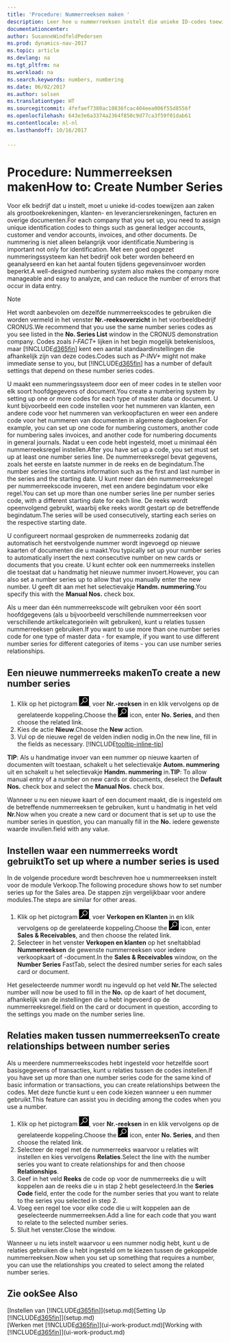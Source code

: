 ```yaml
---
title: 'Procedure: Nummerreeksen maken '
description: Leer hoe u nummerreeksen instelt die unieke ID-codes toewijzen aan rekeningen en documenten in Dynamics NAV.
documentationcenter: 
author: SusanneWindfeldPedersen
ms.prod: dynamics-nav-2017
ms.topic: article
ms.devlang: na
ms.tgt_pltfrm: na
ms.workload: na
ms.search.keywords: numbers, numbering
ms.date: 06/02/2017
ms.author: solsen
ms.translationtype: HT
ms.sourcegitcommit: 4fefaef7380ac10836fcac404eea006f55d8556f
ms.openlocfilehash: 643e3e6a3374a2364f850c9d77ca3f59f01dab61
ms.contentlocale: nl-nl
ms.lasthandoff: 10/16/2017

---
```

# <a name="how-to-create-number-series"></a><span data-ttu-id="592df-103">Procedure: Nummerreeksen maken</span><span class="sxs-lookup"><span data-stu-id="592df-103">How to: Create Number Series</span></span>
<span data-ttu-id="592df-104">Voor elk bedrijf dat u instelt, moet u unieke id-codes toewijzen aan zaken als grootboekrekeningen, klanten- en leveranciersrekeningen, facturen en overige documenten.</span><span class="sxs-lookup"><span data-stu-id="592df-104">For each company that you set up, you need to assign unique identification codes to things such as general ledger accounts, customer and vendor accounts, invoices, and other documents.</span></span> <span data-ttu-id="592df-105">De nummering is niet alleen belangrijk voor identificatie.</span><span class="sxs-lookup"><span data-stu-id="592df-105">Numbering is important not only for identification.</span></span> <span data-ttu-id="592df-106">Met een goed opgezet nummeringssysteem kan het bedrijf ook beter worden beheerd en geanalyseerd en kan het aantal fouten tijdens gegevensinvoer worden beperkt.</span><span class="sxs-lookup"><span data-stu-id="592df-106">A well-designed numbering system also makes the company more manageable and easy to analyze, and can reduce the number of errors that occur in data entry.</span></span>

> [!NOTE]  
>   <span data-ttu-id="592df-107">Het wordt aanbevolen om dezelfde nummerreekscodes te gebruiken die worden vermeld in het venster **Nr.-reeksoverzicht** in het voorbeeldbedrijf CRONUS.</span><span class="sxs-lookup"><span data-stu-id="592df-107">We recommend that you use the same number series codes as you see listed in the **No. Series List** window in the CRONUS demonstration company.</span></span> <span data-ttu-id="592df-108">Codes zoals *I-FACT+* lijken in het begin mogelijk betekenisloos, maar [!INCLUDE[d365fin](includes/d365fin_md.md)] kent een aantal standaardinstellingen die afhankelijk zijn van deze codes.</span><span class="sxs-lookup"><span data-stu-id="592df-108">Codes such as *P-INV+* might not make immediate sense to you, but [!INCLUDE[d365fin](includes/d365fin_md.md)] has a number of default settings that depend on these number series codes.</span></span>

<span data-ttu-id="592df-109">U maakt een nummeringssysteem door een of meer codes in te stellen voor elk soort hoofdgegevens of document.</span><span class="sxs-lookup"><span data-stu-id="592df-109">You create a numbering system by setting up one or more codes for each type of master data or document.</span></span> <span data-ttu-id="592df-110">U kunt bijvoorbeeld een code instellen voor het nummeren van klanten, een andere code voor het nummeren van verkoopfacturen en weer een andere code voor het nummeren van documenten in algemene dagboeken.</span><span class="sxs-lookup"><span data-stu-id="592df-110">For example, you can set up one code for numbering customers, another code for numbering sales invoices, and another code for numbering documents in general journals.</span></span> <span data-ttu-id="592df-111">Nadat u een code hebt ingesteld, moet u minimaal één nummerreeksregel instellen.</span><span class="sxs-lookup"><span data-stu-id="592df-111">After you have set up a code, you set must set up at least one number series line.</span></span> <span data-ttu-id="592df-112">De nummerreeksregel bevat gegevens, zoals het eerste en laatste nummer in de reeks en de begindatum.</span><span class="sxs-lookup"><span data-stu-id="592df-112">The number series line contains information such as the first and last number in the series and the starting date.</span></span> <span data-ttu-id="592df-113">U kunt meer dan één nummerreeksregel per nummerreekscode invoeren, met een andere begindatum voor elke regel.</span><span class="sxs-lookup"><span data-stu-id="592df-113">You can set up more than one number series line per number series code, with a different starting date for each line.</span></span> <span data-ttu-id="592df-114">De reeks wordt opeenvolgend gebruikt, waarbij elke reeks wordt gestart op de betreffende begindatum.</span><span class="sxs-lookup"><span data-stu-id="592df-114">The series will be used consecutively, starting each series on the respective starting date.</span></span>

<span data-ttu-id="592df-115">U configureert normaal gesproken de nummerreeks zodanig dat automatisch het eerstvolgende nummer wordt ingevoegd op nieuwe kaarten of documenten die u maakt.</span><span class="sxs-lookup"><span data-stu-id="592df-115">You typically set up your number series to automatically insert the next consecutive number on new cards or documents that you create.</span></span> <span data-ttu-id="592df-116">U kunt echter ook een nummerreeks instellen die toestaat dat u handmatig het nieuwe nummer invoert.</span><span class="sxs-lookup"><span data-stu-id="592df-116">However, you can also set a number series up to allow that you manually enter the new number.</span></span> <span data-ttu-id="592df-117">U geeft dit aan met het selectievakje **Handm. nummering**.</span><span class="sxs-lookup"><span data-stu-id="592df-117">You specify this with the **Manual Nos.** check box.</span></span>

<span data-ttu-id="592df-118">Als u meer dan één nummerreekscode wilt gebruiken voor één soort hoofdgegevens (als u bijvoorbeeld verschillende nummerreeksen voor verschillende artikelcategorieën wilt gebruiken), kunt u relaties tussen nummerreeksen gebruiken.</span><span class="sxs-lookup"><span data-stu-id="592df-118">If you want to use more than one number series code for one type of master data - for example, if you want to use different number series for different categories of items - you can use number series relationships.</span></span>

## <a name="to-create-a-new-number-series"></a><span data-ttu-id="592df-119">Een nieuwe nummerreeks maken</span><span class="sxs-lookup"><span data-stu-id="592df-119">To create a new number series</span></span>
1. <span data-ttu-id="592df-120">Klik op het pictogram ![Zoeken naar pagina of rapport](media/ui-search/search_small.png "pictogram Zoeken naar pagina of rapport"), voer **Nr.-reeksen** in en klik vervolgens op de gerelateerde koppeling.</span><span class="sxs-lookup"><span data-stu-id="592df-120">Choose the ![Search for Page or Report](media/ui-search/search_small.png "Search for Page or Report icon") icon, enter **No. Series**, and then choose the related link.</span></span>
2. <span data-ttu-id="592df-121">Kies de actie **Nieuw**.</span><span class="sxs-lookup"><span data-stu-id="592df-121">Choose the **New** action.</span></span>
3. <span data-ttu-id="592df-122">Vul op de nieuwe regel de velden indien nodig in.</span><span class="sxs-lookup"><span data-stu-id="592df-122">On the new line, fill in the fields as necessary.</span></span> [!INCLUDE[tooltip-inline-tip](includes/tooltip-inline-tip_md.md)]

<span data-ttu-id="592df-123">**TIP**: Als u handmatige invoer van een nummer op nieuwe kaarten of documenten wilt toestaan, schakelt u het selectievakje **Autom. nummering** uit en schakelt u het selectievakje **Handm. nummering** in.</span><span class="sxs-lookup"><span data-stu-id="592df-123">**TIP**: To allow manual entry of a number on new cards or documents, deselect the **Default Nos.** check box and select the **Manual Nos.** check box.</span></span>

<span data-ttu-id="592df-124">Wanneer u nu een nieuwe kaart of een document maakt, die is ingesteld om de betreffende nummerreeksen te gebruiken, kunt u handmatig in het veld **Nr.**</span><span class="sxs-lookup"><span data-stu-id="592df-124">Now when you create a new card or document that is set up to use the number series in question, you can manually fill in the **No.**</span></span> <span data-ttu-id="592df-125">iedere gewenste waarde invullen.</span><span class="sxs-lookup"><span data-stu-id="592df-125">field with any value.</span></span>  

## <a name="to-set-up-where-a-number-series-is-used"></a><span data-ttu-id="592df-126">Instellen waar een nummerreeks wordt gebruikt</span><span class="sxs-lookup"><span data-stu-id="592df-126">To set up where a number series is used</span></span>
<span data-ttu-id="592df-127">In de volgende procedure wordt beschreven hoe u nummerreeksen instelt voor de module Verkoop.</span><span class="sxs-lookup"><span data-stu-id="592df-127">The following procedure shows how to set number series up for the Sales area.</span></span> <span data-ttu-id="592df-128">De stappen zijn vergelijkbaar voor andere modules.</span><span class="sxs-lookup"><span data-stu-id="592df-128">The steps are similar for other areas.</span></span>
1. <span data-ttu-id="592df-129">Klik op het pictogram ![Zoeken naar pagina of rapport](media/ui-search/search_small.png "pictogram Zoeken naar pagina of rapport"), voer **Verkopen en Klanten** in en klik vervolgens op de gerelateerde koppeling.</span><span class="sxs-lookup"><span data-stu-id="592df-129">Choose the ![Search for Page or Report](media/ui-search/search_small.png "Search for Page or Report icon") icon, enter **Sales & Receivables**, and then choose the related link.</span></span>
2. <span data-ttu-id="592df-130">Selecteer in het venster **Verkopen en klanten** op het sneltabblad **Nummerreeksen** de gewenste nummerreeksen voor iedere verkoopkaart of -document.</span><span class="sxs-lookup"><span data-stu-id="592df-130">In the **Sales & Receivables** window, on the **Number Series** FastTab, select the desired number series for each sales card or document.</span></span>

<span data-ttu-id="592df-131">Het geselecteerde nummer wordt nu ingevuld op het veld **Nr.**</span><span class="sxs-lookup"><span data-stu-id="592df-131">The selected number will now be used to fill in the **No.**</span></span> <span data-ttu-id="592df-132"> op de kaart of het document, afhankelijk van de instellingen die u hebt ingevoerd op de nummerreeksregel.</span><span class="sxs-lookup"><span data-stu-id="592df-132">field on the card or document in question, according to the settings you made on the number series line.</span></span>

## <a name="to-create-relationships-between-number-series"></a><span data-ttu-id="592df-133">Relaties maken tussen nummerreeksen</span><span class="sxs-lookup"><span data-stu-id="592df-133">To create relationships between number series</span></span>
<span data-ttu-id="592df-134">Als u meerdere nummerreekscodes hebt ingesteld voor hetzelfde soort basisgegevens of transacties, kunt u relaties tussen de codes instellen.</span><span class="sxs-lookup"><span data-stu-id="592df-134">If you have set up more than one number series code for the same kind of basic information or transactions, you can create relationships between the codes.</span></span> <span data-ttu-id="592df-135">Met deze functie kunt u een code kiezen wanneer u een nummer gebruikt.</span><span class="sxs-lookup"><span data-stu-id="592df-135">This feature can assist you in deciding among the codes when you use a number.</span></span>

1. <span data-ttu-id="592df-136">Klik op het pictogram ![Zoeken naar pagina of rapport](media/ui-search/search_small.png "pictogram Zoeken naar pagina of rapport"), voer **Nr.-reeksen** in en klik vervolgens op de gerelateerde koppeling.</span><span class="sxs-lookup"><span data-stu-id="592df-136">Choose the ![Search for Page or Report](media/ui-search/search_small.png "Search for Page or Report icon") icon, enter **No. Series**, and then choose the related link.</span></span>
2. <span data-ttu-id="592df-137">Selecteer de regel met de nummerreeks waarvoor u relaties wilt instellen en kies vervolgens **Relaties**.</span><span class="sxs-lookup"><span data-stu-id="592df-137">Select the line with the number series you want to create relationships for and then choose **Relationships**.</span></span>
3. <span data-ttu-id="592df-138">Geef in het veld **Reeks** de code op voor de nummerreeks die u wilt koppelen aan de reeks die u in stap 2 hebt geselecteerd.</span><span class="sxs-lookup"><span data-stu-id="592df-138">In the **Series Code** field, enter the code for the number series that you want to relate to the series you selected in step 2.</span></span>
4. <span data-ttu-id="592df-139">Voeg een regel toe voor elke code die u wilt koppelen aan de geselecteerde nummerreeksen.</span><span class="sxs-lookup"><span data-stu-id="592df-139">Add a line for each code that you want to relate to the selected number series.</span></span>
5. <span data-ttu-id="592df-140">Sluit het venster.</span><span class="sxs-lookup"><span data-stu-id="592df-140">Close the window.</span></span>

<span data-ttu-id="592df-141">Wanneer u nu iets instelt waarvoor u een nummer nodig hebt, kunt u de relaties gebruiken die u hebt ingesteld om te kiezen tussen de gekoppelde nummerreeksen.</span><span class="sxs-lookup"><span data-stu-id="592df-141">Now when you set up something that requires a number, you can use the relationships you created to select among the related number series.</span></span>

## <a name="see-also"></a><span data-ttu-id="592df-142">Zie ook</span><span class="sxs-lookup"><span data-stu-id="592df-142">See Also</span></span>
<span data-ttu-id="592df-143">[Instellen van [!INCLUDE[d365fin](includes/d365fin_md.md)]](setup.md)</span><span class="sxs-lookup"><span data-stu-id="592df-143">[Setting Up [!INCLUDE[d365fin](includes/d365fin_md.md)]](setup.md)</span></span>  
<span data-ttu-id="592df-144">[Werken met [!INCLUDE[d365fin](includes/d365fin_md.md)]](ui-work-product.md)</span><span class="sxs-lookup"><span data-stu-id="592df-144">[Working with [!INCLUDE[d365fin](includes/d365fin_md.md)]](ui-work-product.md)</span></span>  

